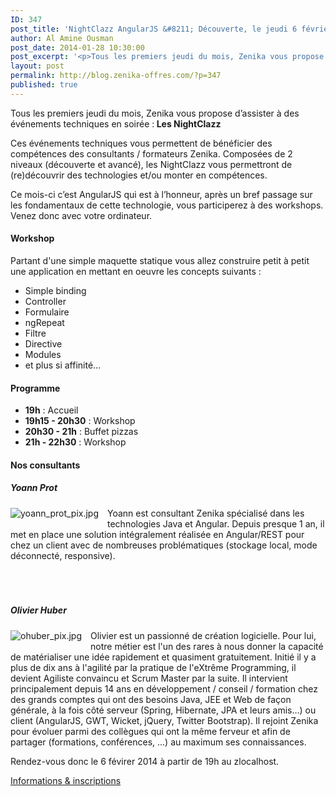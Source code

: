 ```yaml
---
ID: 347
post_title: 'NightClazz AngularJS &#8211; Découverte, le jeudi 6 février au zlocalhost'
author: Al Amine Ousman
post_date: 2014-01-28 10:30:00
post_excerpt: '<p>Tous les premiers jeudi du mois, Zenika vous propose d’assister à des événements techniques en soirée :<strong> Les NightClazz</strong></p>'
layout: post
permalink: http://blog.zenika-offres.com/?p=347
published: true
---
```

<p>Tous les premiers jeudi du mois, Zenika vous propose d’assister à des événements techniques en soirée :<strong> Les NightClazz</strong></p>
<!--more-->
<p>Ces événements techniques vous permettent de bénéficier des compétences des consultants / formateurs Zenika. Composées de 2 niveaux (découverte et avancé), les NightClazz vous permettront de (re)découvrir des technologies et/ou monter en compétences.</p> <p>Ce mois-ci c’est AngularJS qui est à l’honneur, après un bref passage sur les fondamentaux de cette technologie, vous participerez à des workshops. Venez donc avec votre ordinateur.</p> <h4>Workshop</h4> <p>Partant d'une simple maquette statique vous allez construire petit à petit une application en mettant en oeuvre les concepts suivants&nbsp;:</p> <ul> <li>Simple binding</li> <li>Controller</li> <li>Formulaire</li> <li>ngRepeat</li> <li>Filtre</li> <li>Directive</li> <li>Modules</li> <li>et plus si affinité...</li> </ul> <h4>Programme</h4> <ul> <li><strong>19h</strong>&nbsp;: Accueil</li> <li><strong> 19h15 - 20h30</strong>&nbsp;: Workshop</li> <li><strong> 20h30 - 21h</strong>&nbsp;: Buffet pizzas</li> <li><strong>21h - 22h30</strong>&nbsp;: Workshop</li> </ul> <h4>Nos consultants</h4> <h5>Yoann Prot <br /></h5> <p><img src="/wp-content/uploads/2015/07/yoann_prot_pix.jpg" alt="yoann_prot_pix.jpg" style="float:left; margin: 0 1em 1em 0;" /> Yoann est consultant Zenika spécialisé dans les technologies Java et Angular. Depuis presque 1 an, il met en place une solution intégralement réalisée en Angular/REST pour chez un client avec de nombreuses problématiques (stockage local, mode déconnecté, responsive).<br />
<br />
<br />
<br /></p> <h5>Olivier Huber<br /></h5> <p><img src="/wp-content/uploads/2015/07/ohuber_pix.jpg" alt="ohuber_pix.jpg" style="float:left; margin: 0 1em 1em 0;" />Olivier est un passionné de création logicielle. Pour lui, notre métier est l'un des rares à nous donner la capacité de matérialiser une idée rapidement et quasiment gratuitement. Initié il y a plus de dix ans à l'agilité par la pratique de l'eXtrême Programming, il devient Agiliste convaincu et Scrum Master par la suite. Il intervient principalement depuis 14 ans en développement / conseil / formation chez des grands comptes qui ont des besoins Java, JEE et Web de façon générale, à la fois côté serveur (Spring, Hibernate, JPA et leurs amis…) ou client (AngularJS, GWT, Wicket, jQuery, Twitter Bootstrap). Il rejoint Zenika pour évoluer parmi des collègues qui ont la même ferveur et afin de partager (formations, conférences, ...) au maximum ses connaissances.</p> <p>Rendez-vous donc le 6 févirer 2014 à partir de 19h au zlocalhost.</p> <p><a href="https://nightclazz-angularjs-decouverte.eventbrite.fr">Informations &amp; inscriptions</a></p>
